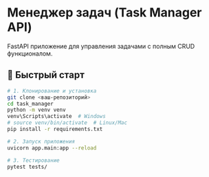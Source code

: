 # Менеджер задач (Task Manager API)

FastAPI приложение для управления задачами с полным CRUD функционалом.

## 🚀 Быстрый старт

```bash
# 1. Клонирование и установка
git clone <ваш-репозиторий>
cd task_manager
python -m venv venv
venv\Scripts\activate  # Windows
# source venv/bin/activate  # Linux/Mac
pip install -r requirements.txt

# 2. Запуск приложения
uvicorn app.main:app --reload

# 3. Тестирование
pytest tests/